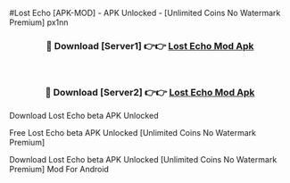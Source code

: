 #Lost Echo [APK-MOD] - APK Unlocked - [Unlimited Coins No Watermark Premium] px1nn



<div align="center">

<h3>🔴 Download [Server1] 👉👉 <a href="https://momento.my/?title=Lost_Echo">Lost Echo Mod Apk</a></h3><br>

<h3>🔴 Download [Server2] 👉👉 <a href="https://momento.my/?title=Lost_Echo">Lost Echo Mod Apk</a></h3>
</div>



Download Lost Echo beta APK Unlocked

Free Lost Echo beta APK Unlocked [Unlimited Coins No Watermark Premium]

Download Lost Echo beta APK Unlocked [Unlimited Coins No Watermark Premium] Mod For Android
